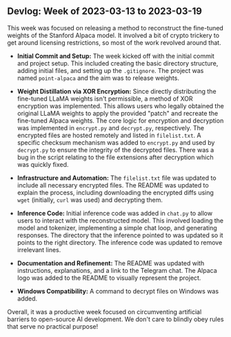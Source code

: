 ## Devlog: Week of 2023-03-13 to 2023-03-19

This week was focused on releasing a method to reconstruct the fine-tuned weights of the Stanford Alpaca model. It involved a bit of crypto trickery to get around licensing restrictions, so most of the work revolved around that.

*   **Initial Commit and Setup:** The week kicked off with the initial commit and project setup. This included creating the basic directory structure, adding initial files, and setting up the `.gitignore`. The project was named `point-alpaca` and the aim was to release weights.

*   **Weight Distillation via XOR Encryption:** Since directly distributing the fine-tuned LLaMA weights isn't permissible, a method of XOR encryption was implemented. This allows users who legally obtained the original LLaMA weights to apply the provided "patch" and recreate the fine-tuned Alpaca weights.  The core logic for encryption and decryption was implemented in `encrypt.py` and `decrypt.py`, respectively.  The encrypted files are hosted remotely and listed in `filelist.txt`.  A specific checksum mechanism was added to `encrypt.py` and used by `decrypt.py` to ensure the integrity of the decrypted files. There was a bug in the script relating to the file extensions after decryption which was quickly fixed.

*   **Infrastructure and Automation:**  The `filelist.txt` file was updated to include all necessary encrypted files.  The README was updated to explain the process, including downloading the encrypted diffs using `wget` (initially, `curl` was used) and decrypting them.

*   **Inference Code:** Initial inference code was added in `chat.py` to allow users to interact with the reconstructed model.  This involved loading the model and tokenizer, implementing a simple chat loop, and generating responses. The directory that the inference pointed to was updated so it points to the right directory. The inference code was updated to remove irrelevant lines.

*   **Documentation and Refinement:**  The README was updated with instructions, explanations, and a link to the Telegram chat.  The Alpaca logo was added to the README to visually represent the project.

*   **Windows Compatibility:** A command to decrypt files on Windows was added.

Overall, it was a productive week focused on circumventing artificial barriers to open-source AI development. We don't care to blindly obey rules that serve no practical purpose!
